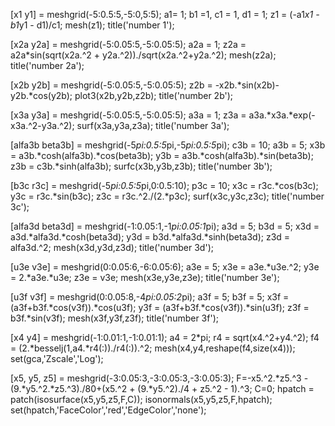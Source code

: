 [x1 y1] = meshgrid(-5:0.5:5,-5:0,5:5);
a1= 1; b1 =1, c1 = 1, d1 = 1;
z1 = (-a1*x1 - b1*y1 - d1)/c1;
mesh(z1); 
title('number 1');

[x2a y2a] = meshgrid(-5:0.05:5,-5:0.05:5);
a2a = 1;
z2a = a2a*sin(sqrt(x2a.^2 + y2a.^2))./sqrt(x2a.^2+y2a.^2);
mesh(z2a);
title('number 2a');

[x2b y2b] = meshgrid(-5:0.05:5,-5:0.05:5);
z2b = -x2b.*sin(x2b)-y2b.*cos(y2b);
plot3(x2b,y2b,z2b); 
title('number 2b');

[x3a y3a] = meshgrid(-5:0.05:5,-5:0.05:5);
a3a = 1;
z3a = a3a.*x3a.*exp(-x3a.^2-y3a.^2);
surf(x3a,y3a,z3a);
title('number 3a');

[alfa3b beta3b] = meshgrid(-5*pi:0.5:5*pi,-5*pi:0.5:5*pi);
c3b = 10; a3b = 5;
x3b = a3b.*cosh(alfa3b).*cos(beta3b);
y3b = a3b.*cosh(alfa3b).*sin(beta3b);
z3b = c3b.*sinh(alfa3b);
surfc(x3b,y3b,z3b);
title('number 3b');

[b3c r3c] = meshgrid(-5*pi:0.5:5*pi,0:0.5:10);
p3c = 10;
x3c = r3c.*cos(b3c);
y3c = r3c.*sin(b3c);
z3c = r3c.^2./(2.*p3c);
surf(x3c,y3c,z3c);
title('number 3c');

[alfa3d beta3d] = meshgrid(-1:0.05:1,-1*pi:0.05:1*pi);
a3d = 5; b3d = 5;
x3d = a3d.*alfa3d.*cosh(beta3d);
y3d = b3d.*alfa3d.*sinh(beta3d);
z3d = alfa3d.^2;
mesh(x3d,y3d,z3d);
title('number 3d');

[u3e v3e] = meshgrid(0:0.05:6,-6:0.05:6);
a3e = 5; 
x3e = a3e.*u3e.^2;
y3e = 2.*a3e.*u3e;
z3e = v3e;
mesh(x3e,y3e,z3e);
title('number 3e');

[u3f v3f] = meshgrid(0:0.05:8,-4*pi:0.05:2*pi);
a3f = 5; b3f = 5;
x3f = (a3f+b3f.*cos(v3f)).*cos(u3f);
y3f = (a3f+b3f.*cos(v3f)).*sin(u3f);
z3f = b3f.*sin(v3f);
mesh(x3f,y3f,z3f);
title('number 3f');

[x4 y4] = meshgrid(-1:0.01:1,-1:0.01:1);
a4 = 2*pi;
r4 = sqrt(x4.^2+y4.^2);
f4 = (2.*besselj(1,a4.*r4(:))./r4(:)).^2;
mesh(x4,y4,reshape(f4,size(x4)));
set(gca,'Zscale','Log');


[x5, y5, z5] = meshgrid(-3:0.05:3,-3:0.05:3,-3:0.05:3);
F=-x5.^2.*z5.^3 - (9.*y5.^2.*z5.^3)./80+(x5.^2 + (9.*y5.^2)./4 + z5.^2 - 1).^3;
C=0;
hpatch = patch(isosurface(x5,y5,z5,F,C));
isonormals(x5,y5,z5,F,hpatch);
set(hpatch,'FaceColor','red','EdgeColor','none');
